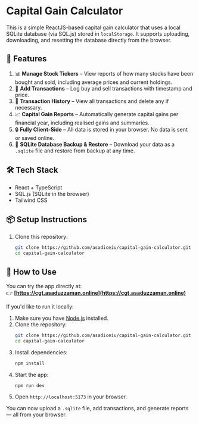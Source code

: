 # Capital Gain Calculator

This is a simple ReactJS-based capital gain calculator that uses a local SQLite database (via SQL.js) stored in `localStorage`. It supports uploading, downloading, and resetting the database directly from the browser.

## 🚀 Features

1. 📊 **Manage Stock Tickers** – View reports of how many stocks have been bought and sold, including average prices and current holdings.
2. 💸 **Add Transactions** – Log buy and sell transactions with timestamp and price.
3. 📁 **Transaction History** – View all transactions and delete any if necessary.
4. 📈 **Capital Gain Reports** – Automatically generate capital gains per financial year, including realised gains and summaries.
5. 🔒 **Fully Client-Side** – All data is stored in your browser. No data is sent or saved online.
6. 🧷 **SQLite Database Backup & Restore** – Download your data as a `.sqlite` file and restore from backup at any time.

## 🛠 Tech Stack

- React + TypeScript
- SQL.js (SQLite in the browser)
- Tailwind CSS

## 📦 Setup Instructions

1. Clone this repository:
   ```bash
   git clone https://github.com/asadiceiu/capital-gain-calculator.git
   cd capital-gain-calculator
   ```

## 🧭 How to Use

You can try the app directly at:  
👉 **[https://cgt.asaduzzaman.online](https://cgt.asaduzzaman.online)**

If you'd like to run it locally:

1. Make sure you have [Node.js](https://nodejs.org/) installed.
2. Clone the repository:
   ```bash
   git clone https://github.com/asadiceiu/capital-gain-calculator.git
   cd capital-gain-calculator
   ```
3. Install dependencies:
   ```bash
   npm install
   ```
4. Start the app:
   ```bash
   npm run dev
   ```
5. Open `http://localhost:5173` in your browser.

You can now upload a `.sqlite` file, add transactions, and generate reports — all from your browser.

